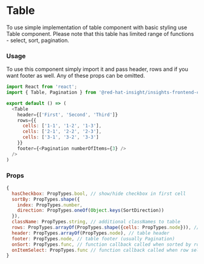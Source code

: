 # Table
To use simple implementation of table component with basic styling use Table component. Please note that this table has
limited range of functions - select, sort, pagination.

### Usage
To use this component simply import it and pass header, rows and if you want footer as well. Any of these props can be
omitted.
```javascript
import React from 'react';
import { Table, Pagination } from '@red-hat-insight/insights-frontend-components';

export default () => (
  <Table 
    header={['First', 'Second', 'Third']}
    rows={{
      cells: ['1-1', '1-2', '1-3'],
      cells: ['2-1', '2-2', '2-3'],
      cells: ['3-1', '3-2', '3-3']
    }}
    footer={<Pagination numberOfItems={3} />
  />
) 

```

### Props
```javascript
{
  hasCheckbox: PropTypes.bool, // show/hide checkbox in first cell
  sortBy: PropTypes.shape({
    index: PropTypes.number,
    direction: PropTypes.oneOf(Object.keys(SortDirection))
  }),
  className: PropTypes.string, // additional classNames to table
  rows: PropTypes.arrayOf(PropTypes.shape({cells: PropTypes.node})), // table body
  header: PropTypes.arrayOf(PropTypes.node), // table header
  footer: PropTypes.node, // table footer (usually Pagination)
  onSort: PropTypes.func, // function callback called when sorted by row
  onItemSelect: PropTypes.func // function callback called when row selected
}
```
